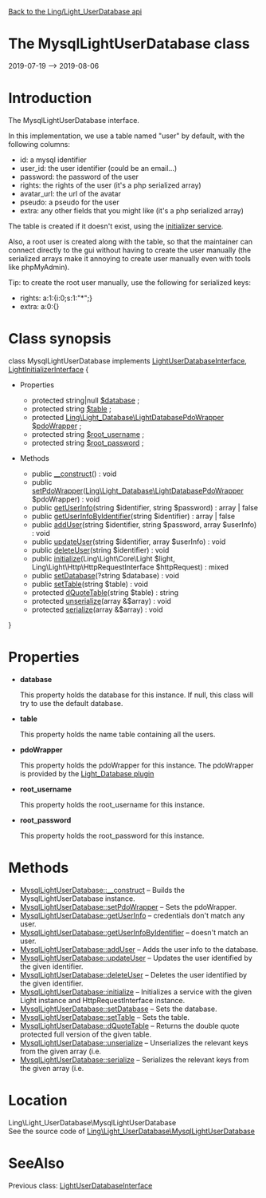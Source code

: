 [Back to the Ling/Light_UserDatabase api](https://github.com/lingtalfi/Light_UserDatabase/blob/master/doc/api/Ling/Light_UserDatabase.md)



The MysqlLightUserDatabase class
================
2019-07-19 --> 2019-08-06






Introduction
============

The MysqlLightUserDatabase interface.

In this implementation, we use a table named "user" by default, with the following columns:

- id: a mysql identifier
- user_id: the user identifier (could be an email...)
- password: the password of the user
- rights: the rights of the user (it's a php serialized array)
- avatar_url: the url of the avatar
- pseudo: a pseudo for the user
- extra: any other fields that you might like (it's a php serialized array)


The table is created if it doesn't exist, using the [initializer service](https://github.com/lingtalfi/Light_Initializer/).

Also, a root user is created along with the table, so that the maintainer can connect directly to the gui
without having to create the user manually (the serialized arrays make it annoying to create user manually
even with tools like phpMyAdmin).

Tip: to create the root user manually, use the following for serialized keys:
- rights: a:1:{i:0;s:1:"*";}
- extra: a:0:{}



Class synopsis
==============


class <span class="pl-k">MysqlLightUserDatabase</span> implements [LightUserDatabaseInterface](https://github.com/lingtalfi/Light_UserDatabase/blob/master/doc/api/Ling/Light_UserDatabase/LightUserDatabaseInterface.md), [LightInitializerInterface](https://github.com/lingtalfi/Light_Initializer/blob/master/doc/api/Ling/Light_Initializer/Initializer/LightInitializerInterface.md) {

- Properties
    - protected string|null [$database](#property-database) ;
    - protected string [$table](#property-table) ;
    - protected [Ling\Light_Database\LightDatabasePdoWrapper](https://github.com/lingtalfi/Light_Database/blob/master/doc/api/Ling/Light_Database/LightDatabasePdoWrapper.md) [$pdoWrapper](#property-pdoWrapper) ;
    - protected string [$root_username](#property-root_username) ;
    - protected string [$root_password](#property-root_password) ;

- Methods
    - public [__construct](https://github.com/lingtalfi/Light_UserDatabase/blob/master/doc/api/Ling/Light_UserDatabase/MysqlLightUserDatabase/__construct.md)() : void
    - public [setPdoWrapper](https://github.com/lingtalfi/Light_UserDatabase/blob/master/doc/api/Ling/Light_UserDatabase/MysqlLightUserDatabase/setPdoWrapper.md)([Ling\Light_Database\LightDatabasePdoWrapper](https://github.com/lingtalfi/Light_Database/blob/master/doc/api/Ling/Light_Database/LightDatabasePdoWrapper.md) $pdoWrapper) : void
    - public [getUserInfo](https://github.com/lingtalfi/Light_UserDatabase/blob/master/doc/api/Ling/Light_UserDatabase/MysqlLightUserDatabase/getUserInfo.md)(string $identifier, string $password) : array | false
    - public [getUserInfoByIdentifier](https://github.com/lingtalfi/Light_UserDatabase/blob/master/doc/api/Ling/Light_UserDatabase/MysqlLightUserDatabase/getUserInfoByIdentifier.md)(string $identifier) : array | false
    - public [addUser](https://github.com/lingtalfi/Light_UserDatabase/blob/master/doc/api/Ling/Light_UserDatabase/MysqlLightUserDatabase/addUser.md)(string $identifier, string $password, array $userInfo) : void
    - public [updateUser](https://github.com/lingtalfi/Light_UserDatabase/blob/master/doc/api/Ling/Light_UserDatabase/MysqlLightUserDatabase/updateUser.md)(string $identifier, array $userInfo) : void
    - public [deleteUser](https://github.com/lingtalfi/Light_UserDatabase/blob/master/doc/api/Ling/Light_UserDatabase/MysqlLightUserDatabase/deleteUser.md)(string $identifier) : void
    - public [initialize](https://github.com/lingtalfi/Light_UserDatabase/blob/master/doc/api/Ling/Light_UserDatabase/MysqlLightUserDatabase/initialize.md)(Ling\Light\Core\Light $light, Ling\Light\Http\HttpRequestInterface $httpRequest) : mixed
    - public [setDatabase](https://github.com/lingtalfi/Light_UserDatabase/blob/master/doc/api/Ling/Light_UserDatabase/MysqlLightUserDatabase/setDatabase.md)(?string $database) : void
    - public [setTable](https://github.com/lingtalfi/Light_UserDatabase/blob/master/doc/api/Ling/Light_UserDatabase/MysqlLightUserDatabase/setTable.md)(string $table) : void
    - protected [dQuoteTable](https://github.com/lingtalfi/Light_UserDatabase/blob/master/doc/api/Ling/Light_UserDatabase/MysqlLightUserDatabase/dQuoteTable.md)(string $table) : string
    - protected [unserialize](https://github.com/lingtalfi/Light_UserDatabase/blob/master/doc/api/Ling/Light_UserDatabase/MysqlLightUserDatabase/unserialize.md)(array &$array) : void
    - protected [serialize](https://github.com/lingtalfi/Light_UserDatabase/blob/master/doc/api/Ling/Light_UserDatabase/MysqlLightUserDatabase/serialize.md)(array &$array) : void

}




Properties
=============

- <span id="property-database"><b>database</b></span>

    This property holds the database for this instance.
    If null, this class will try to use the default database.
    
    

- <span id="property-table"><b>table</b></span>

    This property holds the name table containing all the users.
    
    

- <span id="property-pdoWrapper"><b>pdoWrapper</b></span>

    This property holds the pdoWrapper for this instance.
    The pdoWrapper is provided by the [Light_Database plugin](https://github.com/lingtalfi/Light_Database)
    
    

- <span id="property-root_username"><b>root_username</b></span>

    This property holds the root_username for this instance.
    
    

- <span id="property-root_password"><b>root_password</b></span>

    This property holds the root_password for this instance.
    
    



Methods
==============

- [MysqlLightUserDatabase::__construct](https://github.com/lingtalfi/Light_UserDatabase/blob/master/doc/api/Ling/Light_UserDatabase/MysqlLightUserDatabase/__construct.md) &ndash; Builds the MysqlLightUserDatabase instance.
- [MysqlLightUserDatabase::setPdoWrapper](https://github.com/lingtalfi/Light_UserDatabase/blob/master/doc/api/Ling/Light_UserDatabase/MysqlLightUserDatabase/setPdoWrapper.md) &ndash; Sets the pdoWrapper.
- [MysqlLightUserDatabase::getUserInfo](https://github.com/lingtalfi/Light_UserDatabase/blob/master/doc/api/Ling/Light_UserDatabase/MysqlLightUserDatabase/getUserInfo.md) &ndash; credentials don't match any user.
- [MysqlLightUserDatabase::getUserInfoByIdentifier](https://github.com/lingtalfi/Light_UserDatabase/blob/master/doc/api/Ling/Light_UserDatabase/MysqlLightUserDatabase/getUserInfoByIdentifier.md) &ndash; doesn't match an user.
- [MysqlLightUserDatabase::addUser](https://github.com/lingtalfi/Light_UserDatabase/blob/master/doc/api/Ling/Light_UserDatabase/MysqlLightUserDatabase/addUser.md) &ndash; Adds the user info to the database.
- [MysqlLightUserDatabase::updateUser](https://github.com/lingtalfi/Light_UserDatabase/blob/master/doc/api/Ling/Light_UserDatabase/MysqlLightUserDatabase/updateUser.md) &ndash; Updates the user identified by the given identifier.
- [MysqlLightUserDatabase::deleteUser](https://github.com/lingtalfi/Light_UserDatabase/blob/master/doc/api/Ling/Light_UserDatabase/MysqlLightUserDatabase/deleteUser.md) &ndash; Deletes the user identified by the given identifier.
- [MysqlLightUserDatabase::initialize](https://github.com/lingtalfi/Light_UserDatabase/blob/master/doc/api/Ling/Light_UserDatabase/MysqlLightUserDatabase/initialize.md) &ndash; Initializes a service with the given Light instance and HttpRequestInterface instance.
- [MysqlLightUserDatabase::setDatabase](https://github.com/lingtalfi/Light_UserDatabase/blob/master/doc/api/Ling/Light_UserDatabase/MysqlLightUserDatabase/setDatabase.md) &ndash; Sets the database.
- [MysqlLightUserDatabase::setTable](https://github.com/lingtalfi/Light_UserDatabase/blob/master/doc/api/Ling/Light_UserDatabase/MysqlLightUserDatabase/setTable.md) &ndash; Sets the table.
- [MysqlLightUserDatabase::dQuoteTable](https://github.com/lingtalfi/Light_UserDatabase/blob/master/doc/api/Ling/Light_UserDatabase/MysqlLightUserDatabase/dQuoteTable.md) &ndash; Returns the double quote protected full version of the given table.
- [MysqlLightUserDatabase::unserialize](https://github.com/lingtalfi/Light_UserDatabase/blob/master/doc/api/Ling/Light_UserDatabase/MysqlLightUserDatabase/unserialize.md) &ndash; Unserializes the relevant keys from the given array (i.e.
- [MysqlLightUserDatabase::serialize](https://github.com/lingtalfi/Light_UserDatabase/blob/master/doc/api/Ling/Light_UserDatabase/MysqlLightUserDatabase/serialize.md) &ndash; Serializes the relevant keys from the given array (i.e.





Location
=============
Ling\Light_UserDatabase\MysqlLightUserDatabase<br>
See the source code of [Ling\Light_UserDatabase\MysqlLightUserDatabase](https://github.com/lingtalfi/Light_UserDatabase/blob/master/MysqlLightUserDatabase.php)



SeeAlso
==============
Previous class: [LightUserDatabaseInterface](https://github.com/lingtalfi/Light_UserDatabase/blob/master/doc/api/Ling/Light_UserDatabase/LightUserDatabaseInterface.md)<br>
